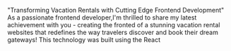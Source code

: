 "Transforming Vacation Rentals with Cutting Edge Frontend Development"
As a passionate frontend developer,I'm thrilled to share my latest achievement with you - creating the fronted of a stunning vacation rental websites that redefines the way travelers discover and book their dream gateways!
This technology was built using the React
